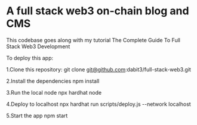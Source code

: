 <h1>A full stack web3 on-chain blog and CMS</h1>

This codebase goes along with my tutorial The Complete Guide To Full Stack Web3 Development

To deploy this app:

1.Clone this repository: 
git clone git@github.com:dabit3/full-stack-web3.git

2.Install the dependencies
npm install

3.Run the local node
npx hardhat node

4.Deploy to localhost
npx hardhat run scripts/deploy.js --network localhost

5.Start the app
npm start
